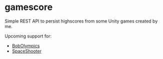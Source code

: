 # gamescore

Simple REST API to persist highscores from some Unity games created by me.

Upcoming support for:
* [BobOlympics](http://games.morphnet.ch/bobolympics/index.html)
* [SpaceShooter](https://spaceshooter.morphnet.ch/)